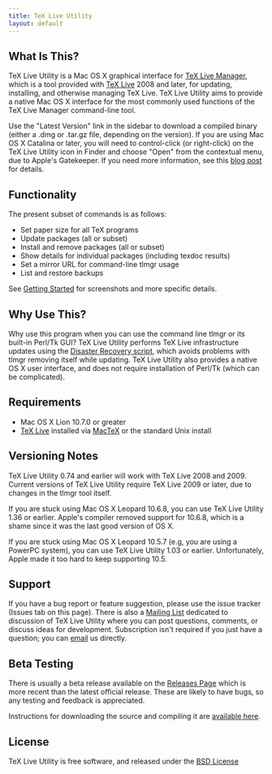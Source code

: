 ```yaml
---
title: TeX Live Utility
layout: default
---
```


## What Is This?

TeX Live Utility is a Mac OS X graphical interface for [TeX Live Manager](http://www.tug.org/texlive/tlmgr.html), which is a tool provided with [TeX Live](http://www.tug.org/texlive/) 2008 and later, for updating, installing, and otherwise managing TeX Live. TeX Live Utility aims to provide a native Mac OS X interface for the most commonly used functions of the TeX Live Manager command-line tool.

Use the "Latest Version" link in the sidebar to download a compiled binary (either a .dmg or .tar.gz file, depending on the version). If you are using Mac OS X Catalina or later, you will need to control-click (or right-click) on the TeX Live Utility icon in Finder and choose "Open" from the contextual menu, due to Apple's Gatekeeper. If you need more information, see this [blog post](https://lapcatsoftware.com/articles/unsigned.html) for details.

## Functionality

The present subset of commands is as follows:

  * Set paper size for all TeX programs
  * Update packages (all or subset)
  * Install and remove packages (all or subset)
  * Show details for individual packages (including texdoc results)
  * Set a mirror URL for command-line tlmgr usage
  * List and restore backups

See [Getting Started](GettingStarted.html) for screenshots and more specific details.

## Why Use This?
Why use this program when you can use the command line tlmgr or its built-in Perl/Tk GUI? TeX Live Utility performs TeX Live infrastructure updates using the [Disaster Recovery script](http://www.tug.org/texlive/tlmgr.html), which avoids problems with tlmgr removing itself while updating. TeX Live Utility also provides a native OS X user interface, and does not require installation of Perl/Tk (which can be complicated).

## Requirements

  * Mac OS X Lion 10.7.0 or greater
  * [TeX Live](http://www.tug.org/texlive/) installed via [MacTeX](http://www.tug.org/mactex) or the standard Unix install


## Versioning Notes
TeX Live Utility 0.74 and earlier will work with TeX Live 2008 and 2009. Current versions of TeX Live Utility require TeX Live 2009 or later, due to changes in the tlmgr tool itself.

If you are stuck using Mac OS X Leopard 10.6.8, you can use TeX Live Utility 1.36 or earlier. Apple's compiler removed support for 10.6.8, which is a shame since it was the last good version of OS X.

If you are stuck using Mac OS X Leopard 10.5.7 (e.g, you are using a PowerPC system), you can use TeX Live Utility 1.03 or earlier. Unfortunately, Apple made it too hard to keep supporting 10.5.

## Support
If you have a bug report or feature suggestion, please use the issue tracker (Issues tab on this page). There is also a [Mailing List](http://tug.org/mailman/listinfo/tlu) dedicated to discussion of TeX Live Utility where you can post questions, comments, or discuss ideas for development. Subscription isn't required if you just have a question; you can [email](mailto:tlu@tug.org) us directly.

## Beta Testing
There is usually a beta release available on the [Releases Page](https://github.com/amaxwell/tlutility/releases) which is more recent than the latest official release. These are likely to have bugs, so any testing and feedback is appreciated.

Instructions for downloading the source and compiling it are [available here](Building.html).

## License
TeX Live Utility is free software, and released under the [BSD License](License.html)

